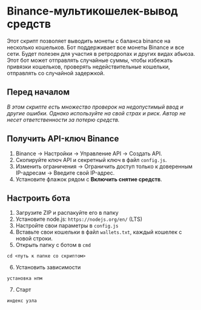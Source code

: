  # Binance-мультикошелек-вывод средств
Этот скрипт позволяет выводить монеты с баланса binance на несколько кошельков. Бот поддерживает все монеты Binance и все сети. Будет полезен для участия в ретродропах и других видах абьюза. Этот бот может отправлять случайные суммы, чтобы избежать привязки кошельков, проверять недействительные кошельки, отправлять со случайной задержкой.

## Перед началом
<i>В этом скрипте есть множество проверок на недопустимый ввод и другие ошибки. Однако используйте на свой страх и риск. Автор не несет ответственности за потерю средств.</i>

## Получить API-ключ Binance

1) Binance -> Настройки -> Управление API -> Создать API.
2) Скопируйте ключ API и секретный ключ в файл `config.js`.
3) Изменить ограничения -> Ограничить доступ только к доверенным IP-адресам -> Введите свой IP-адрес.
4) Установите флажок рядом с <b>Включить снятие средств</b>.

## Настроить бота

1) Загрузите ZIP и распакуйте его в папку
2) Установите node.js: `https://nodejs.org/en/` (LTS)
3) Настройте свои параметры в `config.js`
4) Вставьте свои кошельки в файл `wallets.txt`, каждый кошелек с новой строки.
5) Открыть папку с ботом в `cmd`
``` ударить
cd <путь к папке со скриптом>
```
6) Установить зависимости
``` ударить
установка нпм
```
7) Старт
``` ударить
индекс узла
```
